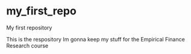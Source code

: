 # my_first_repo
My first repository

This is the respository Im gonna keep my stuff for the Empirical Finance Research course
